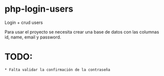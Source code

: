 # php-login-users
Login + crud users


Para usar el proyecto se necesita crear una base de datos con las columnas id, name, email y password.


# TODO:
    * Falta validar la confirmación de la contraseña
    